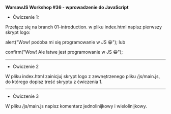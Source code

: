 **WarsawJS Workshop #36 - wprowadzenie do JavaScript**

- Ćwiczenie 1:

Przełącz się na branch 01-introduction. w pliku index.html napisz pierwszy skrypt logo:

alert("Wow! podoba mi się programowanie w JS 😀");
lub

confirm("Wow! Ale łatwe jest programowanie w JS 😀");

---
- Ćwiczenie 2

W pliku index.html zainicjuj skrypt logo z zewnętrzenego pliku /js/main.js, do którego dopisz treść skryptu z ćwiczenia 1.

---

- Ćwiczenie 3

W pliku /js/main.js napisz komentarz jednolinijkowy i wielolinijkowy.